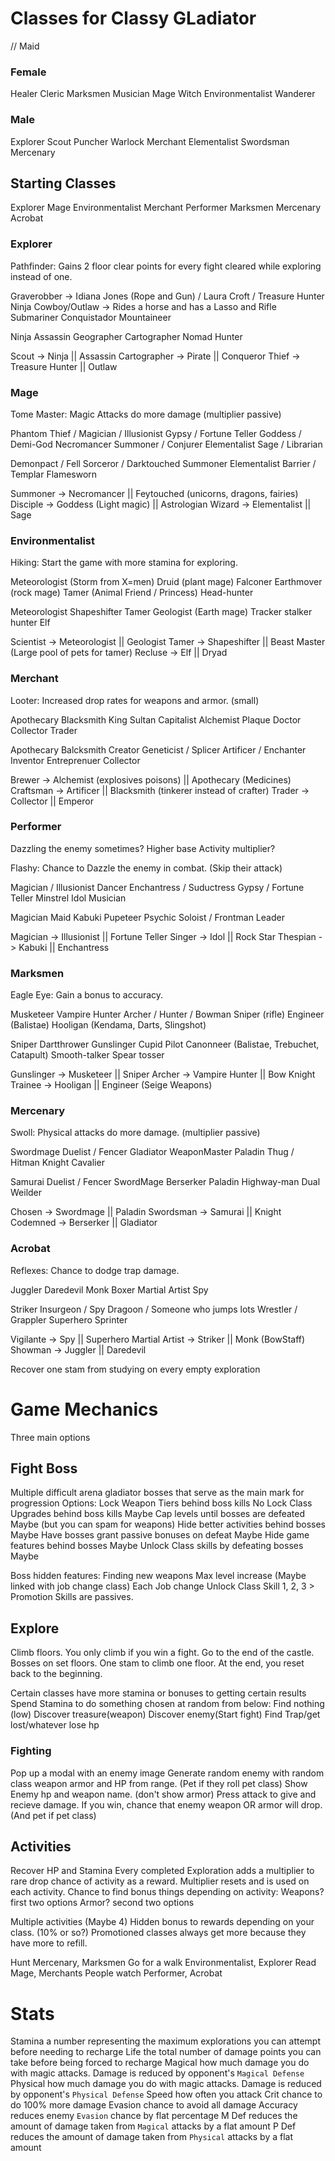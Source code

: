 # Classes for Classy GLadiator

// Maid

### Female
Healer
Cleric
Marksmen
Musician
Mage
Witch
Environmentalist
Wanderer

### Male
Explorer
Scout
Puncher
Warlock
Merchant
Elementalist
Swordsman
Mercenary

## Starting Classes
Explorer
Mage
Environmentalist
Merchant
Performer
Marksmen
Mercenary
Acrobat

### Explorer

Pathfinder: Gains 2 floor clear points for every fight cleared while exploring instead of one.

Graverobber -> Idiana Jones (Rope and Gun) / Laura Croft / Treasure Hunter
Ninja
Cowboy/Outlaw -> Rides a horse and has a Lasso and Rifle
Submariner
Conquistador
Mountaineer

Ninja
Assassin
Geographer
Cartographer
Nomad
Hunter

Scout -> Ninja || Assassin
Cartographer -> Pirate || Conqueror
Thief -> Treasure Hunter || Outlaw

### Mage

Tome Master: Magic Attacks do more damage (multiplier passive)

Phantom Thief / Magician / Illusionist
Gypsy / Fortune Teller
Goddess / Demi-God
Necromancer
Summoner / Conjurer
Elementalist
Sage / Librarian

Demonpact / Fell Sorceror / Darktouched
Summoner
Elementalist
Barrier / Templar
Flamesworn

Summoner -> Necromancer || Feytouched (unicorns, dragons, fairies)
Disciple -> Goddess (Light magic) || Astrologian
Wizard -> Elementalist || Sage

### Environmentalist

Hiking: Start the game with more stamina for exploring.

Meteorologist (Storm from X=men)
Druid (plant mage)
Falconer
Earthmover (rock mage)
Tamer (Animal Friend / Princess)
Head-hunter

Meteorologist
Shapeshifter
Tamer
Geologist (Earth mage)
Tracker stalker hunter
Elf

Scientist -> Meteorologist || Geologist
Tamer -> Shapeshifter || Beast Master (Large pool of pets for tamer)
Recluse -> Elf || Dryad

### Merchant

Looter: Increased drop rates for weapons and armor. (small)

Apothecary
Blacksmith
King Sultan Capitalist
Alchemist
Plaque Doctor
Collector
Trader

Apothecary
Balcksmith
Creator
Geneticist / Splicer
Artificer / Enchanter
Inventor
Entreprenuer
Collector

Brewer -> Alchemist (explosives poisons) || Apothecary (Medicines)
Craftsman -> Artificer || Blacksmith  (tinkerer instead of crafter)
Trader -> Collector || Emperor

### Performer

Dazzling the enemy sometimes?
Higher base Activity multiplier?

Flashy: Chance to Dazzle the enemy in combat. (Skip their attack)

Magician / Illusionist
Dancer
Enchantress / Suductress
Gypsy / Fortune Teller
Minstrel
Idol
Musician

Magician
Maid
Kabuki
Pupeteer
Psychic
Soloist / Frontman
Leader

Magician -> Illusionist || Fortune Teller
Singer -> Idol || Rock Star
Thespian -> Kabuki || Enchantress

### Marksmen

Eagle Eye: Gain a bonus to accuracy.

Musketeer
Vampire Hunter
Archer / Hunter / Bowman
Sniper (rifle)
Engineer (Balistae)
Hooligan (Kendama, Darts, Slingshot)

Sniper
Dartthrower
Gunslinger
Cupid
Pilot
Canonneer (Balistae, Trebuchet, Catapult)
Smooth-talker
Spear tosser

Gunslinger -> Musketeer || Sniper
Archer -> Vampire Hunter || Bow Knight
Trainee -> Hooligan || Engineer (Seige Weapons)

### Mercenary

Swoll: Physical attacks do more damage. (multiplier passive)

Swordmage
Duelist / Fencer
Gladiator
WeaponMaster
Paladin
Thug / Hitman
Knight
Cavalier

Samurai
Duelist / Fencer
SwordMage
Berserker
Paladin
Highway-man
Dual Weilder

Chosen -> Swordmage || Paladin
Swordsman -> Samurai || Knight
Codemned -> Berserker || Gladiator

### Acrobat

Reflexes: Chance to dodge trap damage.


Juggler
Daredevil
Monk
Boxer
Martial Artist
Spy

Striker
Insurgeon / Spy
Dragoon / Someone who jumps lots
Wrestler / Grappler
Superhero
Sprinter

Vigilante -> Spy || Superhero
Martial Artist -> Striker || Monk (BowStaff)
Showman -> Juggler || Daredevil

Recover one stam from studying on every empty exploration

# Game Mechanics
Three main options

## Fight Boss
Multiple difficult arena gladiator bosses that serve as the main mark for progression
Options:
Lock Weapon Tiers behind boss kills             No
Lock Class Upgrades behind boss kills           Maybe
Cap levels until bosses are defeated            Maybe (but you can spam for weapons)
Hide better activities behind bosses            Maybe
Have bosses grant passive bonuses on defeat     Maybe
Hide game features behind bosses                Maybe
Unlock Class skills by defeating bosses         Maybe

Boss hidden features:
Finding new weapons
Max level increase (Maybe linked with job change class)
Each Job change
Unlock Class Skill 1, 2, 3 > Promotion
Skills are passives.




## Explore
Climb floors. You only climb if you win a fight.
Go to the end of the castle.
Bosses on set floors.
One stam to climb one floor.
At the end, you reset back to the beginning.

Certain classes have more stamina or bonuses to getting certain results
Spend Stamina to do something chosen at random from below:
Find nothing (low)
Discover treasure(weapon)
Discover enemy(Start fight)
Find Trap/get lost/whatever lose hp

### Fighting
Pop up a modal with an enemy image
Generate random enemy with random class weapon armor and HP from range. (Pet if they roll pet class)
Show Enemy hp and weapon name. (don't show armor)
Press attack to give and recieve damage.
If you win, chance that enemy weapon OR armor will drop. (And pet if pet class)

## Activities

Recover HP and Stamina
Every completed Exploration adds a multiplier to rare drop chance of activity as a reward. Multiplier resets and is used on each activity.
Chance to find bonus things depending on activity:
Weapons? first two options
Armor? second two options

Multiple activities (Maybe 4)
Hidden bonus to rewards depending on your class. (10% or so?)
Promotioned classes always get more because they have more to refill.

Hunt                Mercenary, Marksmen
Go for a walk       Environmentalist, Explorer
Read                Mage, Merchants
People watch        Performer, Acrobat

# Stats
Stamina a number representing the maximum explorations you can attempt before needing to recharge
Life the total number of damage points you can take before being forced to recharge
Magical how much damage you do with magic attacks. Damage is reduced by opponent's `Magical Defense`
Physical how much damage you do with magic attacks. Damage is reduced by opponent's `Physical Defense`
Speed how often you attack
Crit chance to do 100% more damage
Evasion chance to avoid all damage
Accuracy reduces enemy `Evasion` chance by flat percentage
M Def reduces the amount of damage taken from `Magical` attacks by a flat amount
P Def reduces the amount of damage taken from `Physical` attacks by a flat amount